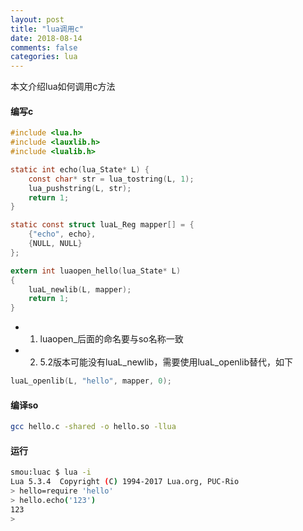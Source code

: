 ```yaml
---
layout: post
title: "lua调用c"
date: 2018-08-14
comments: false
categories: lua
---
```


本文介绍lua如何调用c方法

#### 编写c
```c
#include <lua.h>
#include <lauxlib.h>
#include <lualib.h>

static int echo(lua_State* L) {
    const char* str = lua_tostring(L, 1);
    lua_pushstring(L, str);
    return 1;
}

static const struct luaL_Reg mapper[] = {
    {"echo", echo},
    {NULL, NULL}
};

extern int luaopen_hello(lua_State* L)
{
    luaL_newlib(L, mapper);
    return 1;
}
```
* 1. luaopen_后面的命名要与so名称一致
* 2. 5.2版本可能没有luaL_newlib，需要使用luaL_openlib替代，如下

```c
luaL_openlib(L, "hello", mapper, 0);
```

#### 编译so

```bash
gcc hello.c -shared -o hello.so -llua
```

#### 运行

```bash
smou:luac $ lua -i
Lua 5.3.4  Copyright (C) 1994-2017 Lua.org, PUC-Rio
> hello=require 'hello'
> hello.echo('123')
123
>
```
